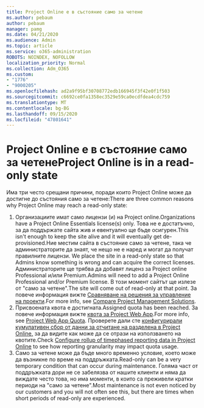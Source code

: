 ```yaml
---
title: Project Online е в състояние само за четене
ms.author: pebaum
author: pebaum
manager: pamg
ms.date: 04/21/2020
ms.audience: Admin
ms.topic: article
ms.service: o365-administration
ROBOTS: NOINDEX, NOFOLLOW
localization_priority: Normal
ms.collection: Adm_O365
ms.custom:
- "1776"
- "9000205"
ms.openlocfilehash: ad2a9f95bf30708772edb166945f3f42e0f1f503
ms.sourcegitcommit: c6692ce0fa1358ec3529e59ca0ecdfdea4cdc759
ms.translationtype: MT
ms.contentlocale: bg-BG
ms.lasthandoff: 09/15/2020
ms.locfileid: "47801641"
---
```

# <a name="project-online-is-in-a-read-only-state"></a><span data-ttu-id="e2343-102">Project Online е в състояние само за четене</span><span class="sxs-lookup"><span data-stu-id="e2343-102">Project Online is in a read-only state</span></span>

<span data-ttu-id="e2343-103">Има три често срещани причини, поради които Project Online може да достигне до състояния само за четене:</span><span class="sxs-lookup"><span data-stu-id="e2343-103">There are three common reasons why Project Online may reach a read-only state:</span></span>

1. <span data-ttu-id="e2343-104">Организациите имат само лицензи (и) на Project online.</span><span class="sxs-lookup"><span data-stu-id="e2343-104">Organizations have a Project Online Essentials license(s) only.</span></span> <span data-ttu-id="e2343-105">Това не е достатъчно, за да поддържате сайта жив и евентуално ще бъде осигурен.</span><span class="sxs-lookup"><span data-stu-id="e2343-105">This isn't enough to keep the site alive and it will eventually get de-provisioned.</span></span><span data-ttu-id="e2343-106">Ние местим сайта в състояние само за четене, така че администраторите да знаят, че нещо не е наред и могат да получат правилните лицензи.</span><span class="sxs-lookup"><span data-stu-id="e2343-106"> We place the site in a read-only state so that Admins know something is wrong and can acquire the correct licenses.</span></span> <span data-ttu-id="e2343-107">Администраторите ще трябва да добавят лиценз за Project online Professional и/или Premium.</span><span class="sxs-lookup"><span data-stu-id="e2343-107">Admins will need to add a Project Online Professional and/or Premium license.</span></span> <span data-ttu-id="e2343-108">В този момент сайтът ще излезе от "само за четене".</span><span class="sxs-lookup"><span data-stu-id="e2343-108">The site will come out of read-only at that point.</span></span> <span data-ttu-id="e2343-109">За повече информация вижте [Сравняване на решения за управление на проекти](https://products.office.com/project/compare-microsoft-project-management-software?tab=1).</span><span class="sxs-lookup"><span data-stu-id="e2343-109">For more info, see [Compare Project Management Solutions](https://products.office.com/project/compare-microsoft-project-management-software?tab=1).</span></span>
2. <span data-ttu-id="e2343-110">Присвоената квота е достигната.</span><span class="sxs-lookup"><span data-stu-id="e2343-110">Assigned quota has been reached.</span></span> <span data-ttu-id="e2343-111">За повече информация вижте [квота за Project Web App](https://docs.microsoft.com/projectonline/tune-project-online-performance#project-web-app-quota).</span><span class="sxs-lookup"><span data-stu-id="e2343-111">For more info, see [Project Web App Quota](https://docs.microsoft.com/projectonline/tune-project-online-performance#project-web-app-quota).</span></span> <span data-ttu-id="e2343-112">Проверете дали сте [конфигурирали кумулативен сбор от данни за отчитане на разделена в Project Online,](https://docs.microsoft.com/ProjectOnline/configure-rollup-of-timephased-reporting-data-in-project-online) за да видите как може да се отрази на използването на квотите.</span><span class="sxs-lookup"><span data-stu-id="e2343-112">Check [Configure rollup of timephased reporting data in Project Online](https://docs.microsoft.com/ProjectOnline/configure-rollup-of-timephased-reporting-data-in-project-online) to see how reporting granularity may impact quota usage.</span></span>
3. <span data-ttu-id="e2343-113">Само за четене може да бъде много временно условие, което може да възникне по време на поддръжката.</span><span class="sxs-lookup"><span data-stu-id="e2343-113">Read-only can be a very temporary condition that can occur during maintenance.</span></span> <span data-ttu-id="e2343-114">Голяма част от поддръжката дори не се забелязва от нашите клиенти и няма да виждате често това, но има моменти, в които са преживели кратки периоди на "само за четене".</span><span class="sxs-lookup"><span data-stu-id="e2343-114">Most maintenance is not even noticed by our customers and you will not often see this, but there are times when short periods of read-only are experienced.</span></span>
